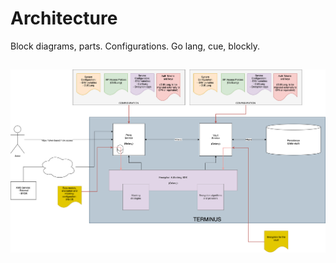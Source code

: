 # Architecture

Block diagrams, parts. Configurations. Go lang, cue, blockly.

![General Diagran](./general.png)
---------------
